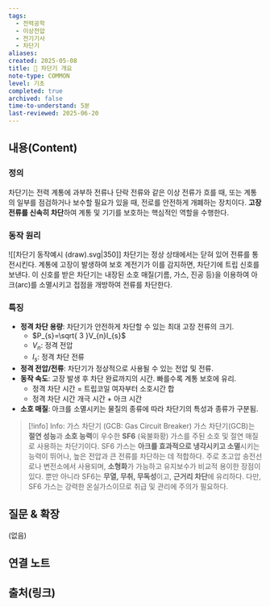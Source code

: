 ```yaml
---
tags:
  - 전력공학
  - 이상전압
  - 전기기사
  - 차단기
aliases: 
created: 2025-05-08
title: 📝 차단기 개요
note-type: COMMON
level: 기초
completed: true
archived: false
time-to-understand: 5분
last-reviewed: 2025-06-20
---
```


## 내용(Content)
### 정의
차단기는 전력 계통에 과부하 전류나 단락 전류와 같은 이상 전류가 흐를 때, 또는 계통의 일부를 점검하거나 보수할 필요가 있을 때, 전로를 안전하게 개폐하는 장치이다. **고장 전류를 신속히 차단**하여 계통 및 기기를 보호하는 핵심적인 역할을 수행한다.

### 동작 원리

![[차단기 동작예시 (draw).svg|350]]
차단기는 정상 상태에서는 닫혀 있어 전류를 통전시킨다. 계통에 고장이 발생하여 보호 계전기가 이를 감지하면, 차단기에 트립 신호를 보낸다. 이 신호를 받은 차단기는 내장된 소호 매질(기름, 가스, 진공 등)을 이용하여 아크(arc)를 소멸시키고 접점을 개방하여 전류를 차단한다.

### 특징
- **정격 차단 용량**: 차단기가 안전하게 차단할 수 있는 최대 고장 전류의 크기.
	- $P_{s}=\sqrt{ 3 }V_{n}I_{s}$
	- $V_{n}$: 정격 전압
	- $I_{s}$: 정격 차단 전류
- **정격 전압/전류**: 차단기가 정상적으로 사용될 수 있는 전압 및 전류.
- **동작 속도**: 고장 발생 후 차단 완료까지의 시간. 빠를수록 계통 보호에 유리.
	- 정격 차단 시간 = 트립코일 여자부터 소호시간 합
	- 정격 차단 시간 개극 시간 + 아크 시간
- **소호 매질**: 아크를 소멸시키는 물질의 종류에 따라 차단기의 특성과 종류가 구분됨.

>[!info] Info: 가스 차단기 (GCB: Gas Circuit Breaker)
>가스 차단기(GCB)는 **절연 성능**과 **소호 능력**이 우수한 **SF6** (육불화황) 가스를 주된 소호 및 절연 매질로 사용하는 차단기이다. SF6 가스는 **아크를 효과적으로 냉각시키고 소멸**시키는 능력이 뛰어나, 높은 전압과 큰 전류를 차단하는 데 적합하다. 주로 초고압 송전선로나 변전소에서 사용되며, **소형화**가 가능하고 유지보수가 비교적 용이한 장점이 있다. 뿐만 아니라 SF6는 **무열, 무취, 무독성**이고, **근거리 차단**에 유리하다. 다만, SF6 가스는 강력한 온실가스이므로 취급 및 관리에 주의가 필요하다.

## 질문 & 확장

(없음)

## 연결 노트

## 출처(링크)
